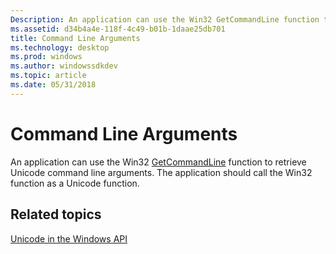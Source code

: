 ```yaml
---
Description: An application can use the Win32 GetCommandLine function to retrieve Unicode command line arguments. The application should call the Win32 function as a Unicode function.
ms.assetid: d34b4a4e-118f-4c49-b01b-1daae25db701
title: Command Line Arguments
ms.technology: desktop
ms.prod: windows
ms.author: windowssdkdev
ms.topic: article
ms.date: 05/31/2018
---
```


# Command Line Arguments

An application can use the Win32 [GetCommandLine](https://msdn.microsoft.com/en-us/library/ms683156(v=VS.85).aspx) function to retrieve Unicode command line arguments. The application should call the Win32 function as a Unicode function.

## Related topics

<dl> <dt>

[Unicode in the Windows API](unicode-in-the-windows-api.md)
</dt> </dl>

 

 




